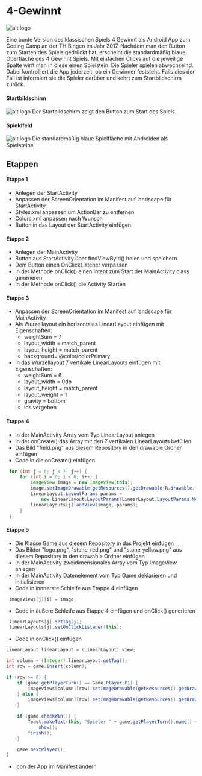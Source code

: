 # 4-Gewinnt

![alt logo](https://github.com/Lukas-Skywalker/4-Gewinnt/blob/master/4-Gewinnt%20Etappe%205/app/src/main/res/drawable/logo.png)

Eine bunte Version des klassischen Spiels 4 Gewinnt als Android App zum Coding Camp an der TH Bingen im Jahr 2017. Nachdem man den Button zum Starten des Spiels gedrückt hat, erscheint die standardmäßig blaue Oberfläche des 4 Gewinnt Spiels. Mit einfachen Clicks auf die jeweilige Spalte wirft man in diese einen Spielstein. Die Spieler spielen abwechselnd. Dabei kontrolliert die App jederzeit, ob ein Gewinner feststeht. Falls dies der Fall ist informiert sie die Spieler darüber und kehrt zum Startbildschirm zurück.

#### Startbildschirm
![alt logo](https://github.com/Lukas-Skywalker/4-Gewinnt/blob/master/Screenshots/Startbildschirm.png) 
Der Startbildschirm zeigt den Button zum Start des Spiels

#### Spieldfeld
![alt logo](https://github.com/Lukas-Skywalker/4-Gewinnt/blob/master/Screenshots/Spielfeld.png)
Die standardmäßig blaue Spielfläche mit Androiden als Spielsteine




## Etappen
#### Etappe 1
 - Anlegen der StartActivity
 - Anpassen der ScreenOrientation im Manifest auf landscape für StartActivity
 - Styles.xml anpassen um ActionBar zu entfernen
 - Colors.xml anpassen nach Wunsch
 - Button in das Layout der StartActivity einfügen

#### Etappe 2
 - Anlegen der MainActivity
 - Button aus StartActivity über findViewById() holen und speichern
 - Dem Button einen OnClickListener verpassen
 - In der Methode onClick() einen Intent zum Start der MainActivity.class generieren
 - In der Methode onClick() die Activity Starten

#### Etappe 3
 - Anpassen der ScreenOrientation im Manifest auf landscape für MainActivity
 - Als Wurzellayout ein horizontales LinearLayout einfügen mit Eigenschaften:
   * weightSum = 7
   * layout_width = match_parent
   * layout_height = match_parent
   * background= @color/colorPrimary
 - In das Wurzellayout 7 vertikale LinearLayouts einfügen mit Eigenschaften:
   * weightSum = 6
   * layout_width = 0dp
   * layout_height = match_parent
   * layout_weight = 1
   * gravity = bottom
   * ids vergeben
   
#### Etappe 4
 - In der MainActivity Array vom Typ LinearLayout anlegen
 - In der onCreate() das Array mit den 7 vertikalen LinearLayouts befüllen
 - Das Bild "field.png" aus diesem Repository in den drawable Ordner einfügen
 - Code in die onCreate() einfügen
```java
 for (int j = 0; j < 7; j++) {
     for (int i = 0; i < 6; i++) {
         ImageView image = new ImageView(this);
         image.setImageDrawable(getResources().getDrawable(R.drawable.field));
         LinearLayout.LayoutParams params = 
             new LinearLayout.LayoutParams(LinearLayout.LayoutParams.MATCH_PARENT, 0, 1);
         linearLayouts[j].addView(image, params);
     }
 }
```
#### Etappe 5
 - Die Klasse Game aus diesem Repository in das Projekt einfügen
 - Das Bilder "logo.png", "stone_red.png" und "stone_yellow.png" aus diesem Repository in den drawable Ordner einfügen 
 - In der MainActivity zweidimensionales Array vom Typ ImageView anlegen
 - In der MainActivity Datenelement vom Typ Game deklarieren und initialisieren
 - Code in innnerste Schleife aus Etappe 4 einfügen
```java
 imageViews[j][i] = image;
```
 - Code in äußere Schleife aus Etappe 4 einfügen und onClick() generieren
```java
 linearLayouts[j].setTag(j);
 linearLayouts[j].setOnClickListener(this);
```
 - Code in onClick() einfügen
 ```java
 LinearLayout linearLayout = (LinearLayout) view;
 
 int column = (Integer) linearLayout.getTag();
 int row = game.insert(column);
 
 if (row >= 0) {
     if (game.getPlayerTurn() == Game.Player.P1) {
         imageViews[column][row].setImageDrawable(getResources().getDrawable(R.drawable.stone_red));
     } else {
         imageViews[column][row].setImageDrawable(getResources().getDrawable(R.drawable.stone_yellow));
     }
 
     if (game.checkWin()) {
         Toast.makeText(this, "Spieler " + game.getPlayerTurn().name() + " hat gewonnen", Toast.LENGTH_LONG).
             show();
         finish();
     }
 
     game.nextPlayer();
 }
```
 - Icon der App im Manifest ändern
